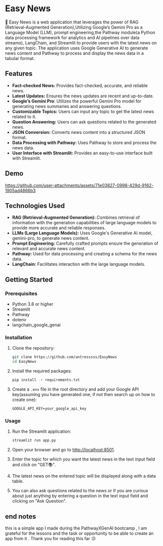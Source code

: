 # Easy News

📰 Easy News is a web application that leverages the power of RAG (Retrieval-Augmented Generation),Utilizing Google’s Gemini Pro as a Language Model (LLM), prompt engineering,the Pathway module(a Python data processing framework for analytics and AI pipelines over data streams), LangChain, and Streamlit to provide users with the latest news on any given topic. The application uses Google Generative AI to generate news content and Pathway to process and display the news data in a tabular format.

## Features

- **Fact-checked News:** Provides fact-checked, accurate, and reliable news.
- **Latest Updates:** Ensures the news updates are recent and up-to-date.
- **Google’s Gemini Pro**: Utilizes the powerful Gemini Pro model for generating news summaries and answering questions.
- **Customizable Topics:** Users can input any topic to get the latest news related to it.
- **Question Answering:** Users can ask questions related to the generated news.
- **JSON Conversion:** Converts news content into a structured JSON format.
- **Data Processing with Pathway:** Uses Pathway to store and process the news data.
- **User Interface with Streamlit:** Provides an easy-to-use interface built with Streamlit.

## Demo

https://github.com/user-attachments/assets/71e03827-0998-429d-9162-1905ad4866b3

## Technologies Used

- **RAG (Retrieval-Augmented Generation):** Combines retrieval of information with the generation capabilities of large language models to provide more accurate and reliable responses.
- **LLMs (Large Language Models):** Uses Google's Generative AI model, gemini-pro, to generate news content.
- **Prompt Engineering:** Carefully crafted prompts ensure the generation of relevant and accurate news content.
- **Pathway:** Used for data processing and creating a schema for the news data.
- **LangChain:** Facilitates interaction with the large language models.

## Getting Started

### Prerequisites

- Python 3.8 or higher
- Streamlit
- Pathway
- dotenv
- langchain_google_genai

### Installation

1. Clone the repository:

    ```sh
    git clone https://github.com/antresssss/EasyNews
    cd EasyNews
    ```

2. Install the required packages:

    ```sh
    pip install -r requirements.txt
    ```

3. Create a `.env` file in the root directory and add your Google API key(assuming you have generated one, if not then search up on how to create one):

    ```env
    GOOGLE_API_KEY=your_google_api_key
    ```

### Usage

1. Run the Streamlit application:

    ```sh
    streamlit run app.py
    ```

2. Open your browser and go to [http://localhost:8501](http://localhost:8501).

3. Enter the topic for which you want the latest news in the text input field and click on "GET📚".

4. The latest news on the entered topic will be displayed along with a data table.

5. You can also ask questions related to the news or if you are curious about just anything by entering a question in the text input field and clicking on "Ask Question".

## end notes

this is a simple app I made during the PathwayXGenAI bootcamp , I am grateful for the lessons and the task or opportunity to be able to create an app from it . Thank you for reading this far :D